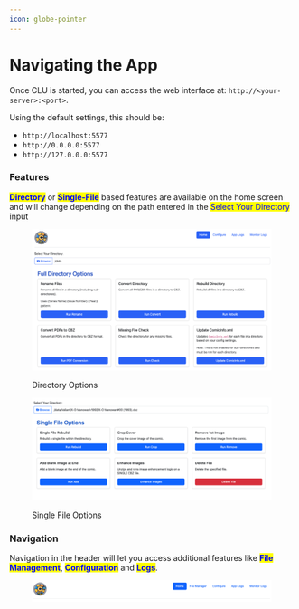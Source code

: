 ```yaml
---
icon: globe-pointer
---
```


# Navigating the App

&#x20;Once CLU is started, you can access the web interface at: `http://<your-server>:<port>`.

Using the default settings, this should be:

* `http://localhost:5577`
* `http://0.0.0.0:5577`
* `http://127.0.0.0:5577`

### Features

<mark style="color:blue;">**Directory**</mark> or <mark style="color:blue;">**Single-File**</mark> based features are available on the home screen and will change depending on the path entered in the <mark style="color:blue;">Select Your Directory</mark> input

<figure><img src="../.gitbook/assets/home_v1.png" alt=""><figcaption><p>Directory Options</p></figcaption></figure>

<figure><img src="../.gitbook/assets/home-single.png" alt=""><figcaption><p>Single File Options</p></figcaption></figure>



### Navigation

Navigation in the header will let you access additional features like <mark style="color:blue;">**File Management**</mark>, <mark style="color:blue;">**Configuration**</mark> and <mark style="color:blue;">**Logs**</mark>.

<figure><img src="../.gitbook/assets/nav.png" alt=""><figcaption></figcaption></figure>

